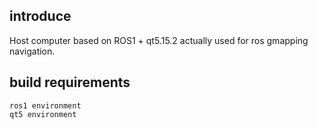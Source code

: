 ## introduce

Host computer based on ROS1 + qt5.15.2 actually used for ros gmapping navigation.

## build requirements

```
ros1 environment
qt5 environment
```



